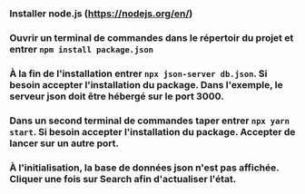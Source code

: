 ### Installer node.js (https://nodejs.org/en/)

### Ouvrir un terminal de commandes dans le répertoir du projet et entrer `npm install package.json`

### À la fin de l'installation entrer `npx json-server db.json`. Si besoin accepter l'installation du package. Dans l'exemple, le serveur json doit être hébergé sur le port 3000.

### Dans un second terminal de commandes taper entrer `npx yarn start`. Si besoin accepter l'installation du package. Accepter de lancer sur un autre port.

### À l'initialisation, la base de données json n'est pas affichée. Cliquer une fois sur Search afin d'actualiser l'état.